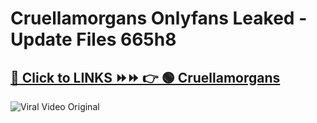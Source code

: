 
 # Cruellamorgans Onlyfans Leaked - Update Files 665h8

## <h2><a href="https://clipsfans.com/Cruellamorgans&ref=git">🔗 Click to LINKS ⏩⏩ 👉 🟢 Cruellamorgans </a></h2>

<a href="https://clipsfans.com/Cruellamorgans&ref=git" rel="nofollow" data-target="animated-image.originalLink"><img src="https://i.ibb.co.com/xMMVF88/686577567.gif" alt="Viral Video Original" style="max-width: 100%; display: inline-block;" data-target="animated-image.originalImage"></a>

